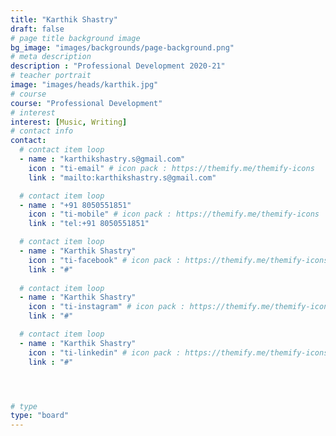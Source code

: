 ```yaml
---
title: "Karthik Shastry"
draft: false
# page title background image
bg_image: "images/backgrounds/page-background.png"
# meta description
description : "Professional Development 2020-21"
# teacher portrait
image: "images/heads/karthik.jpg"
# course
course: "Professional Development"
# interest
interest: [Music, Writing]
# contact info
contact:
  # contact item loop
  - name : "karthikshastry.s@gmail.com"
    icon : "ti-email" # icon pack : https://themify.me/themify-icons
    link : "mailto:karthikshastry.s@gmail.com"

  # contact item loop
  - name : "+91 8050551851"
    icon : "ti-mobile" # icon pack : https://themify.me/themify-icons
    link : "tel:+91 8050551851"

  # contact item loop
  - name : "Karthik Shastry"
    icon : "ti-facebook" # icon pack : https://themify.me/themify-icons
    link : "#"
  
  # contact item loop
  - name : "Karthik Shastry"
    icon : "ti-instagram" # icon pack : https://themify.me/themify-icons
    link : "#"

  # contact item loop
  - name : "Karthik Shastry"
    icon : "ti-linkedin" # icon pack : https://themify.me/themify-icons
    link : "#"




# type
type: "board"
---
```

